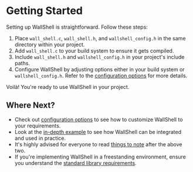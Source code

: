 # Getting Started

Setting up WallShell is straightforward. Follow these steps:

1. Place `wall_shell.c`, `wall_shell.h`, and `wallshell_config.h` in the same directory within your project.
2. Add `wall_shell.c` to your build system to ensure it gets compiled.
3. Include `wall_shell.h` and `wallshell_config.h` in your project's include paths.
4. Configure WallShell by adjusting options either in your build system or `wallshell_config.h`. Refer to the [configuration options](options.md) for more details.

Voilà! You're ready to use WallShell in your project.

## Where Next?

- Check out [configuration options](options.md) to see how to customize WallShell to your requirements.
- Look at the [in-depth example](../examples/main.c) to see how WallShell can be integrated and used in practice.
- It's highly advised for everyone to read [things to note](things_to_note.md) after the above two.
- If you're implementing WallShell in a freestanding environment, ensure you understand the [standard library requirements](standard.md).
